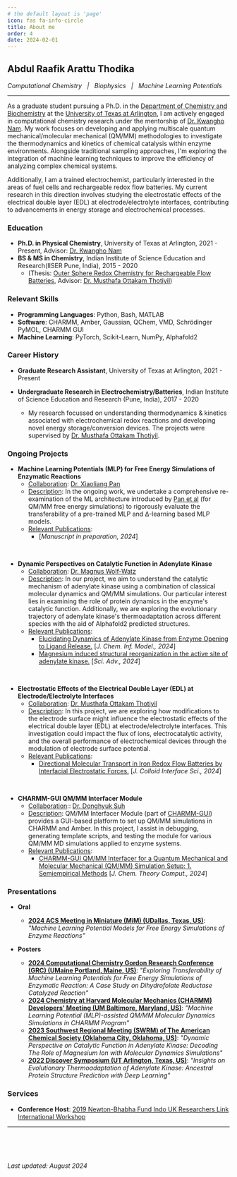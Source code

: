 ```yaml
---
# the default layout is 'page'
icon: fas fa-info-circle
title: About me 
order: 4
date: 2024-02-01
---
```


## Abdul Raafik Arattu Thodika
*Computational Chemistry&nbsp;&nbsp;&nbsp;|&nbsp;&nbsp;&nbsp;Biophysics&nbsp;&nbsp;&nbsp;|&nbsp;&nbsp;&nbsp;Machine Learning Potentials*  
- - -

As a graduate student pursuing a Ph.D. in the [Department of Chemistry and Biochemistry](https://www.uta.edu/academics/schools-colleges/science/departments/chemistry) at the [University of Texas at Arlington](https://www.uta.edu/), I am actively engaged in computational chemistry research under the mentorship of [Dr. Kwangho Nam](https://scholar.google.com/citations?user=fUPBlikAAAAJ&hl=en). My work focuses on developing and applying multiscale quantum mechanical/molecular mechanical (QM/MM) methodologies to investigate the thermodynamics and kinetics of chemical catalysis within enzyme environments. Alongside traditional sampling approaches, I'm exploring the integration of machine learning techniques to improve the efficiency of analyzing complex chemical systems.

Additionally, I am a trained electrochemist, particularly interested in the areas of fuel cells and rechargeable redox flow batteries. My current research in this direction involves studying the electrostatic effects of the electrical double layer (EDL) at electrode/electrolyte interfaces, contributing to advancements in energy storage and electrochemical processes.


### Education
- **Ph.D. in Physical Chemistry**, University of Texas at Arlington, 2021 - Present, Advisor: [Dr. Kwangho Nam](https://scholar.google.com/citations?user=fUPBlikAAAAJ&hl=en)
- **BS & MS in Chemistry**, Indian Institute of Science Education and Research(IISER Pune, India), 2015 - 2020
  * (Thesis: [Outer Sphere Redox Chemistry for Rechargeable Flow Batteries](http://dr.iiserpune.ac.in:8080/xmlui/handle/123456789/4743), Advisor: [Dr. Musthafa Ottakam Thotiyil](https://www.iiserpune.ac.in/research/department/chemistry/people/faculty/regular-faculty/muhammed-musthafa/304))

### Relevant Skills

- **Programming Languages**: Python, Bash, MATLAB
- **Software**: CHARMM, Amber, Gaussian, QChem, VMD, Schrödinger PyMOL, CHARMM GUI
- **Machine Learning**: PyTorch, Scikit-Learn, NumPy, Alphafold2

### Career History

- **Graduate Research Assistant**, University of Texas at Arlington, 2021 - Present

- **Undergraduate Research in Electrochemistry/Batteries**, Indian Institute of Science Education and Research (Pune, India), 2017 - 2020
  * My research focussed on understanding thermodynamics & kinetics associated with electrochemical redox reactions and developing novel energy storage/conversion devices. The projects were supervised by [Dr. Musthafa Ottakam Thotiyil](https://www.iiserpune.ac.in/research/department/chemistry/people/faculty/regular-faculty/muhammed-musthafa/304).


### Ongoing Projects

- **Machine Learning Potentials (MLP) for Free Energy Simulations of Enzymatic Reactions**
  * <u>Collaboration</u>: [Dr. Xiaoliang Pan](https://panxl.net/)
  * <u>Description</u>: In the ongoing work, we undertake a comprehensive re-examination of the ML architecture introduced by [Pan et al](https://pubs.acs.org/doi/10.1021/acs.jctc.1c00565) (for QM/MM free energy simulations) to rigorously evaluate the transferability of a pre-trained MLP and &Delta;-learning based MLP models.
  * <u>Relevant Publications</u>:
    -  [*Manuscript in preparation, 2024*]
<br>

- **Dynamic Perspectives on Catalytic Function in Adenylate Kinase**
  * <u>Collaboration</u>: [Dr. Magnus Wolf-Watz](https://www.umu.se/en/staff/magnus-wolf-watz/)
  * <u>Description</u>: In our project, we aim to understand the catalytic mechanism of adenylate kinase using a combination of classical molecular dynamics and QM/MM simulations. Our particular interest lies in examining the role of protein dynamics in the enzyme's catalytic function. Additionally, we are exploring the evolutionary trajectory of adenylate kinase's thermoadaptation across different species with the aid of Alphafold2 predicted structures.
  * <u>Relevant Publications</u>:
    - [Elucidating Dynamics of Adenylate Kinase from Enzyme Opening to Ligand Release.](https://pubs.acs.org/doi/10.1021/acs.jcim.3c01618) [*J. Chem. Inf. Model., 2024*]
    - [Magnesium induced structural reorganization in the active site of adenylate kinase.](https://www.science.org/doi/full/10.1126/sciadv.ado5504) [*Sci. Adv., 2024*]
<br>

- **Electrostatic Effects of the Electrical Double Layer (EDL) at Electrode/Electrolyte Interfaces**
  * <u>Collaboration</u>: [Dr. Musthafa Ottakam Thotiyil](https://www.iiserpune.ac.in/research/department/chemistry/people/faculty/regular-faculty/muhammed-musthafa/304)
  * <u>Description</u>: In this project, we are exploring how modifications to the electrode surface might influence the electrostatic effects of the electrical double layer (EDL) at electrode/electrolyte interfaces. This investigation could impact the flux of ions, electrocatalytic activity, and the overall performance of electrochemical devices through the modulation of electrode surface potential.
  * <u>Relevant Publications</u>: 
    - [Directional Molecular Transport in Iron Redox Flow Batteries by Interfacial Electrostatic Forces.](https://doi.org/10.1016/j.jcis.2024.02.074) [*J. Colloid Interface Sci., 2024*]
<br>

- **CHARMM-GUI QM/MM Interfacer Module**
  * <u>Collaboration</u>:: [Dr. Donghyuk Suh](https://scholar.google.com/citations?user=VWknORkAAAAJ&hl=en) 
  * <u>Description</u>: QM/MM Interfacer Module (part of [CHARMM-GUI](https://www.charmm-gui.org/)) provides a GUI-based platform to set up QM/MM simulations in CHARMM and Amber. In this project, I assist in debugging, generating template scripts, and testing the module for various QM/MM MD simulations applied to enzyme systems.
  * <u>Relevant Publications</u>: 
    - [CHARMM-GUI QM/MM Interfacer for a Quantum Mechanical and Molecular Mechanical (QM/MM) Simulation Setup: 1. Semiempirical Methods](https://pubs.acs.org/doi/full/10.1021/acs.jctc.4c00439) [*J. Chem. Theory Comput., 2024*]
  
### **Presentations**

- **Oral**
  * **<u>2024 ACS Meeting in Miniature (MiM) (UDallas, Texas, US)</u>**: *"Machine Learning Potential Models for Free Energy Simulations of Enzyme Reactions"*

- **Posters**
  * **<u>2024 Computational Chemistry Gordon Research Conference (GRC) (UMaine Portland, Maine, US)</u>**: *"Exploring Transferability of Machine Learning Potentials for Free Energy Simulations of Enzymatic Reaction: A Case Study on Dihydrofolate Reductase Catalyzed Reaction"*
  * **<u>2024 Chemistry at Harvard Molecular Mechanics (CHARMM) Developers' Meeting (UM Baltimore, Maryland, US)</u>**: *"Machine Learning Potential (MLP)-assisted QM/MM Molecular Dynamics Simulations in CHARMM Program"*
  * **<u>2023 Southwest Regional Meeting (SWRM) of The American Chemical Society (Oklahoma City, Oklahoma, US)</u>**: *"Dynamic Perspective on Catalytic Function in Adenylate Kinase: Decoding The Role of Magnesium Ion with Molecular Dynamics Simulations"*  
  * **<u>2022 Discover Symposium (UT Arlington, Texas, US)</u>**: *"Insights on Evolutionary Thermoadaptation of Adenylate Kinase: Ancestral Protein Structure Prediction with Deep Learning"*

### **Services**

- **Conference Host**: [2019 Newton-Bhabha Fund Indo UK Researchers Link International Workshop](https://www.chem.gla.ac.uk/Electrotech2019/)

- - -

<br>
<br>
<br>

*Last updated: August 2024*